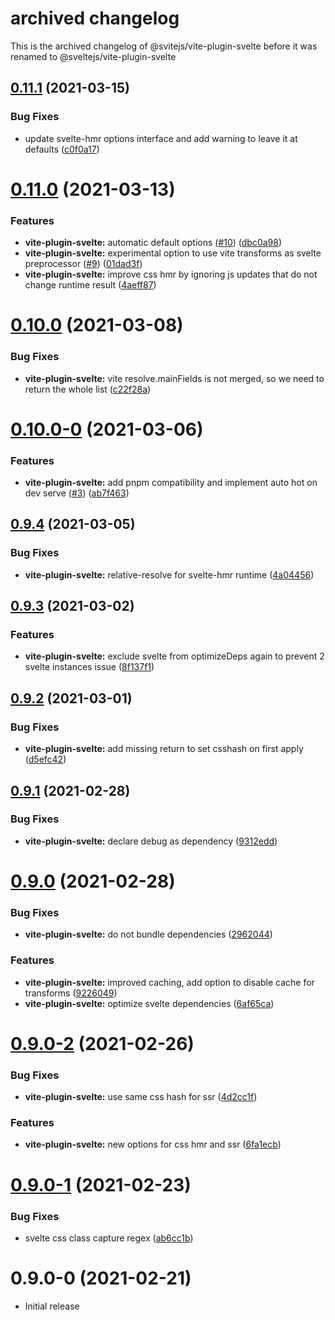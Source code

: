 # archived changelog

This is the archived changelog of @svitejs/vite-plugin-svelte before it was renamed to @sveltejs/vite-plugin-svelte

## [0.11.1](https://github.com/sveltejs/vite-plugin-svelte/compare/vite-plugin-svelte@0.11.0...vite-plugin-svelte@0.11.1) (2021-03-15)

### Bug Fixes

- update svelte-hmr options interface and add warning to leave it at defaults ([c0f0a17](https://github.com/sveltejs/vite-plugin-svelte/commit/c0f0a1704275c776e6f40fdcdeb35c76f9c11d43))

# [0.11.0](https://github.com/sveltejs/vite-plugin-svelte/compare/vite-plugin-svelte@0.10.0...vite-plugin-svelte@0.11.0) (2021-03-13)

### Features

- **vite-plugin-svelte:** automatic default options ([#10](https://github.com/svitejs/svite/issues/10)) ([dbc0a98](https://github.com/sveltejs/vite-plugin-svelte/commit/dbc0a98bbfcac79320f8da68f395acb74c3bed44))
- **vite-plugin-svelte:** experimental option to use vite transforms as svelte preprocessor ([#9](https://github.com/svitejs/svite/issues/9)) ([01dad3f](https://github.com/sveltejs/vite-plugin-svelte/commit/01dad3f4a9148cd65bbac306219b560d5f2860be))
- **vite-plugin-svelte:** improve css hmr by ignoring js updates that do not change runtime result ([4aeff87](https://github.com/sveltejs/vite-plugin-svelte/commit/4aeff879b0f0dcb9e143ff019bee7cb66f67fe24))

# [0.10.0](https://github.com/sveltejs/vite-plugin-svelte/compare/vite-plugin-svelte@0.10.0-0...vite-plugin-svelte@0.10.0) (2021-03-08)

### Bug Fixes

- **vite-plugin-svelte:** vite resolve.mainFields is not merged, so we need to return the whole list ([c22f28a](https://github.com/sveltejs/vite-plugin-svelte/commit/c22f28ad38016810e1a4d7ccf165e81d977eed3c))

# [0.10.0-0](https://github.com/sveltejs/vite-plugin-svelte/compare/vite-plugin-svelte@0.9.4...vite-plugin-svelte@0.10.0-0) (2021-03-06)

### Features

- **vite-plugin-svelte:** add pnpm compatibility and implement auto hot on dev serve ([#3](https://github.com/svitejs/svite/issues/3)) ([ab7f463](https://github.com/sveltejs/vite-plugin-svelte/commit/ab7f463c83abf68e8ca88497549e30a721296c7b))

## [0.9.4](https://github.com/sveltejs/vite-plugin-svelte/compare/vite-plugin-svelte@0.9.3...vite-plugin-svelte@0.9.4) (2021-03-05)

### Bug Fixes

- **vite-plugin-svelte:** relative-resolve for svelte-hmr runtime ([4a04456](https://github.com/sveltejs/vite-plugin-svelte/commit/4a044568d23aae0fbb5eb1834bf61a33d986093f))

## [0.9.3](https://github.com/sveltejs/vite-plugin-svelte/compare/vite-plugin-svelte@0.9.2...vite-plugin-svelte@0.9.3) (2021-03-02)

### Features

- **vite-plugin-svelte:** exclude svelte from optimizeDeps again to prevent 2 svelte instances issue ([8f137f1](https://github.com/sveltejs/vite-plugin-svelte/commit/8f137f1919ae39592ac6ebfe7f6c93c6e83c988a))

## [0.9.2](https://github.com/sveltejs/vite-plugin-svelte/compare/vite-plugin-svelte@0.9.1...vite-plugin-svelte@0.9.2) (2021-03-01)

### Bug Fixes

- **vite-plugin-svelte:** add missing return to set csshash on first apply ([d5efc42](https://github.com/sveltejs/vite-plugin-svelte/commit/d5efc4212e2e3437d061069ec8764460f4a2ce81))

## [0.9.1](https://github.com/sveltejs/vite-plugin-svelte/compare/vite-plugin-svelte@0.9.0...vite-plugin-svelte@0.9.1) (2021-02-28)

### Bug Fixes

- **vite-plugin-svelte:** declare debug as dependency ([9312edd](https://github.com/sveltejs/vite-plugin-svelte/commit/9312eddd158a2ed5cf098fd331b2c92df26a6b09))

# [0.9.0](https://github.com/sveltejs/vite-plugin-svelte/compare/vite-plugin-svelte@0.9.0-2...vite-plugin-svelte@0.9.0) (2021-02-28)

### Bug Fixes

- **vite-plugin-svelte:** do not bundle dependencies ([2962044](https://github.com/sveltejs/vite-plugin-svelte/commit/2962044eddf23c22af25dd21e917116143de5b88))

### Features

- **vite-plugin-svelte:** improved caching, add option to disable cache for transforms ([9226049](https://github.com/sveltejs/vite-plugin-svelte/commit/92260495b28f4edf277b7aa386be6b33828bd9f8))
- **vite-plugin-svelte:** optimize svelte dependencies ([6af65ca](https://github.com/sveltejs/vite-plugin-svelte/commit/6af65cab5af555536d89e30b3cf0f4929e39688f))

# [0.9.0-2](https://github.com/sveltejs/vite-plugin-svelte/compare/vite-plugin-svelte@0.9.0-1...vite-plugin-svelte@0.9.0-2) (2021-02-26)

### Bug Fixes

- **vite-plugin-svelte:** use same css hash for ssr ([4d2cc1f](https://github.com/sveltejs/vite-plugin-svelte/commit/4d2cc1ff589c40bc15a41e454c657d6cfc23fd26))

### Features

- **vite-plugin-svelte:** new options for css hmr and ssr ([6fa1ecb](https://github.com/sveltejs/vite-plugin-svelte/commit/6fa1ecb85eee93f1356ae941312d5582122e6b71))

# [0.9.0-1](https://github.com/sveltejs/vite-plugin-svelte/compare/vite-plugin-svelte@0.9.0-0...vite-plugin-svelte@0.9.0-1) (2021-02-23)

### Bug Fixes

- svelte css class capture regex ([ab6cc1b](https://github.com/sveltejs/vite-plugin-svelte/commit/ab6cc1b39bb308e7abcdef139ad345006a3ca3ec))

# 0.9.0-0 (2021-02-21)

- Initial release
